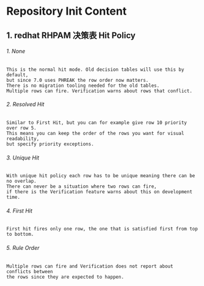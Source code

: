 Repository Init Content
=======================

## 1. redhat RHPAM 决策表 Hit Policy
###### 1. None
```
This is the normal hit mode. Old decision tables will use this by default, 
but since 7.0 uses PHREAK the row order now matters.
There is no migration tooling needed for the old tables. 
Multiple rows can fire. Verification warns about rows that conflict.
```
###### 2. Resolved Hit
```
Similar to First Hit, but you can for example give row 10 priority over row 5. 
This means you can keep the order of the rows you want for visual readability, 
but specify priority exceptions.
```
###### 3. Unique Hit
```
With unique hit policy each row has to be unique meaning there can be no overlap.
There can never be a situation where two rows can fire, 
if there is the Verification feature warns about this on development time.
```
###### 4. First Hit
```
First hit fires only one row, the one that is satisfied first from top to bottom.
```
###### 5. Rule Order
```
Multiple rows can fire and Verification does not report about conflicts between 
the rows since they are expected to happen.
```